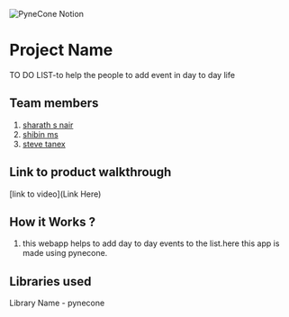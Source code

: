 ![PyneCone Notion](https://github.com/TH-Activities/saturday-hack-night-template/assets/64391274/1e2cbdc1-829f-409a-8d13-03648d912472)

# Project Name
TO DO LIST-to help the people to add event in day to day life
## Team members
1. [sharath s nair](https://github.com/TH-Activities/saturday-hack-night-template)
2. [shibin ms](https://github.com/TH-Activities/saturday-hack-night-template)
3. [steve tanex](https://github.com/TH-Activities/saturday-hack-night-template)
## Link to product walkthrough
[link to video](Link Here)
## How it Works ?
1. this webapp helps to add day to day events to the list.here this app is  made using pynecone.

## Libraries used
Library Name - pynecone
